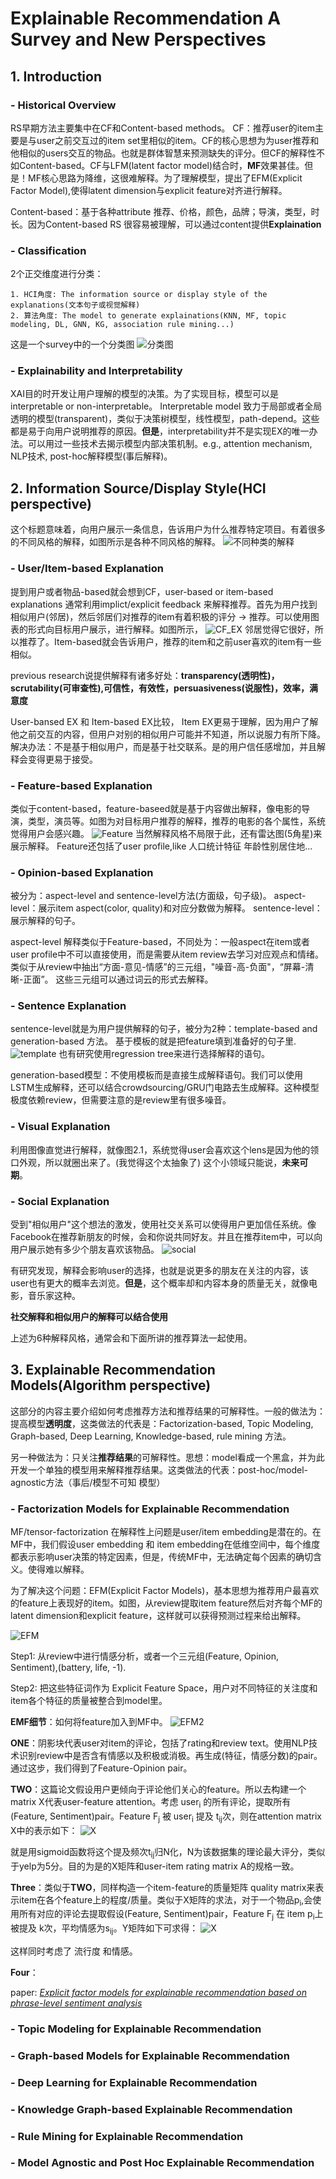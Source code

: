 
# Explainable Recommendation A Survey and New Perspectives

## 1. Introduction

### - Historical Overview

RS早期方法主要集中在CF和Content-based methods。
CF：推荐user的item主要是与user之前交互过的item set里相似的item。CF的核心思想为为user推荐和他相似的users交互的物品。也就是群体智慧来预测缺失的评分。但CF的解释性不如Content-based。CF与LFM(latent factor model)结合时，**MF**效果甚佳。但是！MF核心思路为降维，这很难解释。为了理解模型，提出了EFM(Explicit Factor Model),使得latent dimension与explicit feature对齐进行解释。

Content-based：基于各种attribute 推荐、价格，颜色，品牌；导演，类型，时长。因为Content-based RS 很容易被理解，可以通过content提供**Explaination**

### - Classification

2个正交维度进行分类：

    1. HCI角度: The information source or display style of the explanations(文本句子或视觉解释)
    2. 算法角度: The model to generate explainations(KNN, MF, topic modeling, DL, GNN, KG, association rule mining...)
这是一个survey中的一个分类图
![分类图](classification.png)

### - Explainability and Interpretability

XAI目的时开发让用户理解的模型的决策。为了实现目标，模型可以是 interpretable or non-interpretable。 Interpretable model 致力于局部或者全局透明的模型(transparent)，类似于决策树模型，线性模型，path-depend。这些都是易于向用户说明推荐的原因。**但是**，interpretability并不是实现EX的唯一办法。可以用过一些技术去揭示模型内部决策机制。e.g., attention mechanism, NLP技术, post-hoc解释模型(事后解释)。

## 2. Information Source/Display Style(HCI perspective)

这个标题意味着，向用户展示一条信息，告诉用户为什么推荐特定项目。有着很多的不同风格的解释，如图所示是各种不同风格的解释。
![不同种类的解释](diff_types.png)

### - User/Item-based Explanation

提到用户或者物品-based就会想到CF，user-based or item-based explanations 通常利用implict/explicit feedback 来解释推荐。首先为用户找到相似用户(邻居)，然后邻居们对推荐的item有着积极的评分 -> 推荐。可以使用图表的形式向目标用户展示，进行解释。如图所示，
![CF_EX](CF_EX.png)
邻居觉得它很好，所以推荐了。Item-based就会告诉用户，推荐的item和之前user喜欢的item有一些相似。

previous research说提供解释有诸多好处：**transparency(透明性)，scrutability(可审查性),可信性，有效性，persuasiveness(说服性)，效率，满意度**

User-bansed EX 和 Item-based EX比较， Item EX更易于理解，因为用户了解他之前交互的内容，但用户对别的相似用户可能并不知道，所以说服力有所下降。解决办法：不是基于相似用户，而是基于社交联系。是的用户信任感增加，并且解释会变得更易于接受。

### - Feature-based Explanation

类似于content-based，feature-baseed就是基于内容做出解释，像电影的导演，类型，演员等。如图为对目标用户推荐的解释，推荐的电影的各个属性，系统觉得用户会感兴趣。
![Feature](Feature.png)
当然解释风格不局限于此，还有雷达图(5角星)来展示解释。
Feature还包括了user profile,like 人口统计特征 年龄性别居住地...

### - Opinion-based Explanation

被分为：aspect-level and sentence-level方法(方面级，句子级)。
aspect-level：展示item aspect(color, quality)和对应分数做为解释。
sentence-level：展示解释的句子。

aspect-level 解释类似于Feature-based，不同处为：一般aspect在item或者user profile中不可以直接使用，而是需要从item review去学习对应观点和情绪。类似于从review中抽出“方面-意见-情感”的三元组，"噪音-高-负面"，“屏幕-清晰-正面”。
这些三元组可以通过词云的形式去解释。

### - Sentence Explanation

sentence-level就是为用户提供解释的句子，被分为2种：template-based and generation-based 方法。
基于模板的就是把feature填到准备好的句子里.
![template](template.png)
也有研究使用regression tree来进行选择解释的语句。

generation-based模型：不使用模板而是直接生成解释语句。我们可以使用LSTM生成解释，还可以结合crowdsourcing/GRU门电路去生成解释。这种模型极度依赖review，但需要注意的是review里有很多噪音。

### - Visual Explanation

利用图像直觉进行解释，就像图2.1，系统觉得user会喜欢这个lens是因为他的领口外观，所以就圈出来了。(我觉得这个太抽象了)
这个小领域只能说，**未来可期**。

### - Social Explanation

受到"相似用户"这个想法的激发，使用社交关系可以使得用户更加信任系统。像Facebook在推荐新朋友的时候，会和你说共同好友。并且在推荐item中，可以向用户展示她有多少个朋友喜欢该物品。
![social](social.png)

有研究发现，解释会影响user的选择，也就是说更多的朋友在关注的内容，该user也有更大的概率去浏览。**但是**，这个概率却和内容本身的质量无关，就像电影，音乐家这种。

**社交解释和相似用户的解释可以结合使用**

上述为6种解释风格，通常会和下面所讲的推荐算法一起使用。

## 3. Explainable Recommendation Models(Algorithm perspective)

这部分的内容主要介绍如何考虑推荐方法和推荐结果的可解释性。一般的做法为：提高模型**透明度**，这类做法的代表是：Factorization-based, Topic Modeling, Graph-based, Deep Learning, Knowledge-based, rule mining 方法。

另一种做法为：只关注**推荐结果**的可解释性。思想：model看成一个黑盒，并为此开发一个单独的模型用来解释推荐结果。这类做法的代表：post-hoc/model-agnostic方法（事后/模型不可知 模型）

### - Factorization Models for Explainable Recommendation

MF/tensor-factorization 在解释性上问题是user/item embedding是潜在的。在MF中，我们假设user embedding 和 item embedding在低维空间中，每个维度都表示影响user决策的特定因素，但是，传统MF中，无法确定每个因素的确切含义。使得难以解释。

为了解决这个问题：EFM(Explicit Factor Models)，基本思想为推荐用户最喜欢的feature上表现好的item。如图，从review提取item feature然后对齐每个MF的latent dimension和explicit feature，这样就可以获得预测过程来给出解释。

![EFM](EFM.png)

Step1: 从review中进行情感分析，或者一个三元组(Feature, Opinion, Sentiment),(battery, life, -1).

Step2: 把这些特征词作为 Explicit Feature Space，用户对不同特征的关注度和item各个特征的质量被整合到model里。

**EMF细节**：如何将feature加入到MF中。
![EFM2](EFM2.png)

**ONE**：阴影块代表user对item的评论，包括了rating和review text。使用NLP技术识别review中是否含有情感以及积极或消极。再生成(特征，情感分数)的pair。通过这步，我们得到了Feature-Opinion pair。

**TWO**：这篇论文假设用户更倾向于评论他们关心的feature。所以去构建一个matrix X代表user-feature attention。考虑 user<sub>i</sub> 的所有评论，提取所有(Feature, Sentiment)pair。Feature F<sub>j</sub> 被 user<sub>i</sub> 提及 t<sub>ij</sub>次，则在attention matrix X中的表示如下：
![X](EFM_X.png)

就是用sigmoid函数将这个提及频次t<sub>ij</sub>归N化，N为该数据集的理论最大评分，类似于yelp为5分。目的为是的X矩阵和user-item rating matrix A的规格一致。

**Three**：类似于**TWO**，同样构造一个item-feature的质量矩阵 quality matrix来表示item在各个feature上的程度/质量。类似于X矩阵的求法，对于一个物品p<sub>i</sub>,会使用所有对应的评论去提取假设(Feature, Sentiment)pair，Feature F<sub>j</sub> 在 item p<sub>i</sub>上被提及 k次，平均情感为s<sub>ij</sub>。Y矩阵如下可求得：
![X](EFM_Y.png)

这样同时考虑了 流行度 和情感。

**Four**：

paper: [*Explicit factor models for explainable recommendation based on phrase-level sentiment analysis*](https://dl.acm.org/doi/10.1145/2600428.2609579)

### - Topic Modeling for Explainable Recommendation



### - Graph-based Models for Explainable Recommendation


### - Deep Learning for Explainable Recommendation


### - Knowledge Graph-based Explainable Recommendation



### - Rule Mining for Explainable Recommendation


### - Model Agnostic and Post Hoc Explainable Recommendation

